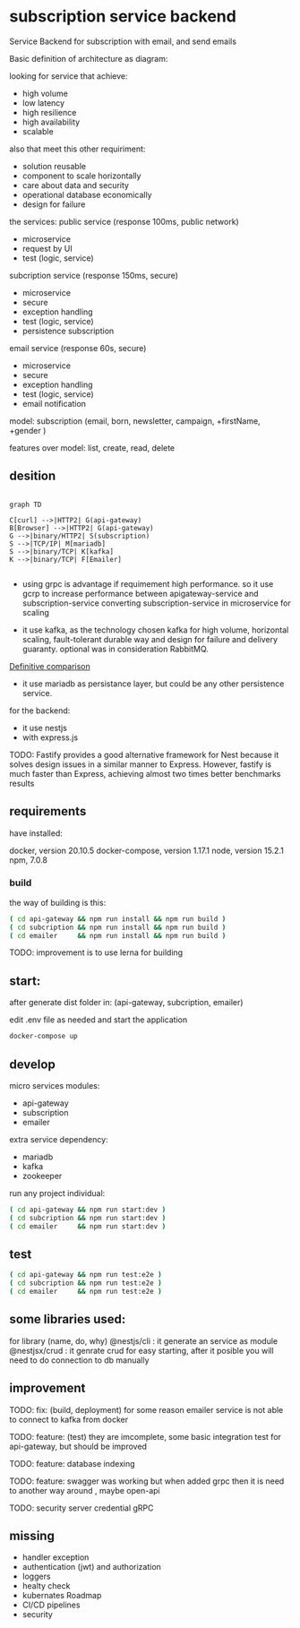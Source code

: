 # subscription service backend

Service Backend for subscription with email, and send emails

Basic definition of architecture as diagram:

looking for service that achieve:
- high volume
- low latency
- high resilience
- high availability
- scalable

also that meet this other requiriment:
- solution reusable
- component to scale horizontally
- care about data and security
- operational database economically
- design for failure

the services: 
public service (response 100ms, public network)
- microservice
- request by UI
- test (logic, service)

subcription service (response 150ms, secure) 
- microservice
- secure
- exception handling
- test (logic, service)
- persistence subscription

email service (response 60s, secure)
- microservice
- secure
- exception handling
- test (logic, service)
- email notification


model:
subscription (email, born, newsletter, campaign, +firstName, +gender  )

features over model:
    list, create, read, delete

## desition

```mermaid

graph TD

C[curl] -->|HTTP2| G(api-gateway)
B[Browser] -->|HTTP2| G(api-gateway)
G -->|binary/HTTP2| S(subscription)
S -->|TCP/IP| M[mariadb]
S -->|binary/TCP| K[kafka]
K -->|binary/TCP| F[Emailer]
    

```


- using grpc is advantage if requimement high performance. so it use gcrp to increase performance between apigateway-service and subscription-service converting subscription-service in microservice for scaling

- it use kafka, as the technology chosen kafka for high volume, horizontal scaling, fault-tolerant durable way  and design for failure and delivery guaranty. optional was in consideration RabbitMQ.

[Definitive comparison](https://arxiv.org/pdf/1912.03715.pdf)

- it use mariadb as persistance layer, but could be any other persistence service.


for the backend:
- it use nestjs
- with express.js

TODO: Fastify provides a good alternative framework for Nest because it solves design issues in a similar manner to Express. However, fastify is much faster than Express, achieving almost two times better benchmarks results



## requirements

have installed:

docker, version 20.10.5
docker-compose, version 1.17.1
node, version 15.2.1
npm,  7.0.8



### build

the way of building is this:

```sh
( cd api-gateway && npm run install && npm run build )
( cd subcription && npm run install && npm run build )
( cd emailer     && npm run install && npm run build )
```
 TODO: improvement is to use lerna for building

## start:

after generate dist folder in:
(api-gateway, subcription, emailer)

edit .env file as needed and start the application

```sh
docker-compose up
```


## develop

micro services modules:
- api-gateway
- subscription
- emailer

extra service dependency:
- mariadb
- kafka
- zookeeper

run any project individual:

```sh
( cd api-gateway && npm run start:dev )
( cd subcription && npm run start:dev )
( cd emailer     && npm run start:dev )
```

## test
```sh
( cd api-gateway && npm run test:e2e )
( cd subcription && npm run test:e2e )
( cd emailer     && npm run test:e2e )
```




## some libraries used:

for library (name, do, why)
@nestjs/cli : it generate an service as module
@nestjsx/crud : it genrate crud for easy starting, after it posible you will need to do connection to db manually


## improvement

TODO: fix: (build, deployment) for some reason emailer service is not able to connect to kafka from docker

TODO: feature: (test) they are imcomplete, some basic integration test for api-gateway, but should be improved

TODO: feature: database indexing

TODO: feature: swagger was working but when added grpc then it is need to another way around , maybe open-api 

TODO: security server credential gRPC

## missing 

- handler exception
- authentication (jwt) and authorization
- loggers
- healty check
- kubernates Roadmap
- CI/CD pipelines
- security


